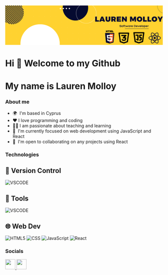 ![Header](banner.png)

Hi 👋 Welcome to my Github
==============================
My name is Lauren Molloy
==============================

### About me
* 🌍  I'm based in Cyprus
* ❤️  I love programming and coding
* 👩‍🏫  I am passionate about teaching and learning
* 🧠  I'm currently focused on web development using JavaScript and React
* 🤝  I'm open to collaborating on any projects using React
  
### Technologies 

## 🧰 Version Control

<p>
  <img src="https://raw.githubusercontent.com/marwin1991/profile-technology-icons/refs/heads/main/icons/github.png"
 alt="VSCODE" width="40" />
</p>


## 🔨 Tools

<p>
  <img src="https://raw.githubusercontent.com/marwin1991/profile-technology-icons/refs/heads/main/icons/visual_studio_code.png"
 alt="VSCODE" width="40" />
</p>

## 🌐 Web Dev

<p>
  <img src="https://raw.githubusercontent.com/marwin1991/profile-technology-icons/refs/heads/main/icons/html.png" alt="HTML5" width="40" />
  <img src="https://raw.githubusercontent.com/marwin1991/profile-technology-icons/refs/heads/main/icons/css.png" alt="CSS" width="40" />
  <img src="https://raw.githubusercontent.com/marwin1991/profile-technology-icons/refs/heads/main/icons/javascript.png" alt="JavaScript" width="40" />
  <img src="https://raw.githubusercontent.com/marwin1991/profile-technology-icons/refs/heads/main/icons/react.png" alt="React" width="40" />
</p>

### Socials

<p align="left"> <a href="https://www.github.com/LaurenAMolloy" target="_blank" rel="noreferrer"> <picture> <source media="(prefers-color-scheme: dark)" srcset="https://raw.githubusercontent.com/danielcranney/readme-generator/main/public/icons/socials/github-dark.svg" /> <source media="(prefers-color-scheme: light)" srcset="https://raw.githubusercontent.com/danielcranney/readme-generator/main/public/icons/socials/github.svg" /> <img src="https://raw.githubusercontent.com/danielcranney/readme-generator/main/public/icons/socials/github.svg" width="32" height="32" /> </picture> </a> <a href="https://www.linkedin.com/in/lauren-m-a9b63252/" target="_blank" rel="noreferrer"> <picture> <source media="(prefers-color-scheme: dark)" srcset="https://raw.githubusercontent.com/danielcranney/readme-generator/main/public/icons/socials/linkedin-dark.svg" /> <source media="(prefers-color-scheme: light)" srcset="https://raw.githubusercontent.com/danielcranney/readme-generator/main/public/icons/socials/linkedin.svg" /> <img src="https://raw.githubusercontent.com/danielcranney/readme-generator/main/public/icons/socials/linkedin.svg" width="32" height="32" /> </picture> </a></p>


